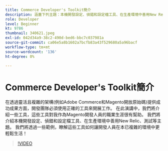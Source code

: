```yaml
---
title: Commerce Developer's Toolkit簡介
description: 涵蓋下列主題：本機開發設定、偵錯和設定檔工具、在生產環境中善用New Relic以及測試。
role: Developer
level: Beginner
kt: 9786
thumbnail: 340621.jpeg
exl-id: 042d34a9-38c2-490d-bed6-bbc7c037981a
source-git-commit: ca06e5a8b1602a7bcfb83a43f529680a5a96bacf
workflow-type: tm+mt
source-wordcount: '136'
ht-degree: 0%

---
```


# Commerce Developer&#39;s Toolkit簡介

在透過靈活且複雜的架構(例如Adobe Commerce和Magento開放原始碼)提供成功成果方面，開發團隊必須使用正確的工具來開展工作。 在此演講中，我們將介紹一些工具，這些工具對我作為Magento開發人員的職業生涯很有幫助。 我們將介紹本機開發設定、偵錯和設定檔工具、在生產環境中善用New Relic、測試等主題。 我們將透過一些範例，瞭解這些工具如何讓開發人員在本已複雜的環境中更輕鬆生活！

>[!VIDEO](https://video.tv.adobe.com/v/340621/?quality=12&learn=on)

